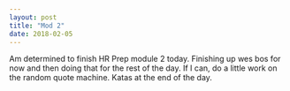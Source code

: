 ```yaml
---
layout: post
title: "Mod 2"
date: 2018-02-05
---
```


Am determined to finish HR Prep module 2 today. Finishing up wes bos for now and then doing that for the rest of the day. If I can, do a little work on the random quote machine. Katas at the end of the day. 
